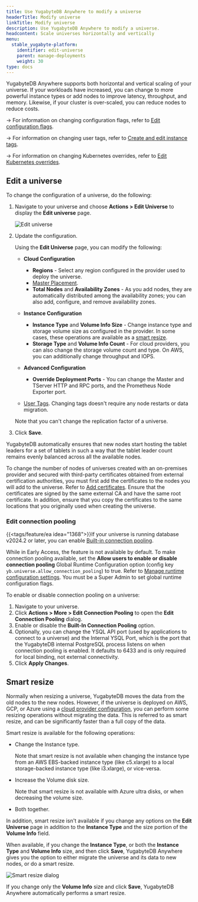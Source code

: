 ```yaml
---
title: Use YugabyteDB Anywhere to modify a universe
headerTitle: Modify universe
linkTitle: Modify universe
description: Use YugabyteDB Anywhere to modify a universe.
headcontent: Scale universes horizontally and vertically
menu:
  stable_yugabyte-platform:
    identifier: edit-universe
    parent: manage-deployments
    weight: 30
type: docs
---
```


YugabyteDB Anywhere supports both horizontal and vertical scaling of your universe. If your workloads have increased, you can change to more powerful instance types or add nodes to improve latency, throughput, and memory. Likewise, if your cluster is over-scaled, you can reduce nodes to reduce costs.

-> For information on changing configuration flags, refer to [Edit configuration flags](../edit-config-flags/).

-> For information on changing user tags, refer to [Create and edit instance tags](../instance-tags/).

-> For information on changing Kubernetes overrides, refer to [Edit Kubernetes overrides](../edit-helm-overrides/).

## Edit a universe

To change the configuration of a universe, do the following:

1. Navigate to your universe and choose **Actions > Edit Universe** to display the **Edit universe** page.

    ![Edit universe](/images/ee/edit-univ-220.png)

1. Update the configuration.

    Using the **Edit Universe** page, you can modify the following:

    - **Cloud Configuration**
        - **Regions** - Select any region configured in the provider used to deploy the universe.
        - [Master Placement](../../create-deployments/dedicated-master/).
        - **Total Nodes** and **Availability Zones** - As you add nodes, they are automatically distributed among the availability zones; you can also add, configure, and remove availability zones.
    - **Instance Configuration**
        - **Instance Type** and **Volume Info Size** - Change instance type and storage volume size as configured in the provider. In some cases, these operations are available as a [smart resize](#smart-resize).
        - **Storage Type** and **Volume Info Count** - For cloud providers, you can also change the storage volume count and type. On AWS, you can additionally change throughput and IOPS.
    - **Advanced Configuration**
        - **Override Deployment Ports** - You can change the Master and TServer HTTP and RPC ports, and the Prometheus Node Exporter port.

    - [User Tags](../instance-tags/). Changing tags doesn't require any node restarts or data migration.

    Note that you can't change the replication factor of a universe.

1. Click **Save**.

YugabyteDB automatically ensures that new nodes start hosting the tablet leaders for a set of tablets in such a way that the tablet leader count remains evenly balanced across all the available nodes.

To change the number of nodes of universes created with an on-premises provider and secured with third-party certificates obtained from external certification authorities, you must first add the certificates to the nodes you will add to the universe. Refer to [Add certificates](../../security/enable-encryption-in-transit/add-certificate-ca/). Ensure that the certificates are signed by the same external CA and have the same root certificate. In addition, ensure that you copy the certificates to the same locations that you originally used when creating the universe.

### Edit connection pooling

{{<tags/feature/ea idea="1368">}}If your universe is running database v2024.2 or later, you can enable [Built-in connection pooling](../../../additional-features/connection-manager-ysql/).

While in Early Access, the feature is not available by default. To make connection pooling available, set the **Allow users to enable or disable connection pooling** Global Runtime Configuration option (config key `yb.universe.allow_connection_pooling`) to true. Refer to [Manage runtime configuration settings](../../administer-yugabyte-platform/manage-runtime-config/). You must be a Super Admin to set global runtime configuration flags.

To enable or disable connection pooling on a universe:

1. Navigate to your universe.
1. Click **Actions > More > Edit Connection Pooling** to open the **Edit Connection Pooling** dialog.
1. Enable or disable the **Built-In Connection Pooling** option.
1. Optionally, you can change the YSQL API port (used by applications to connect to a universe) and the Internal YSQL Port, which is the port that the YugabyteDB internal PostgreSQL process listens on when connection pooling is enabled. It defaults to 6433 and is only required for local binding, not external connectivity.
1. Click **Apply Changes**.

## Smart resize

Normally when resizing a universe, YugabyteDB moves the data from the old nodes to the new nodes. However, if the universe is deployed on AWS, GCP, or Azure using a [cloud provider configuration](../../configure-yugabyte-platform/aws/), you can perform some resizing operations without migrating the data. This is referred to as smart resize, and can be significantly faster than a full copy of the data.

Smart resize is available for the following operations:

- Change the Instance type.

    Note that smart resize is not available when changing the instance type from an AWS EBS-backed instance type (like c5.xlarge) to a local storage-backed instance type (like i3.xlarge), or vice-versa.

- Increase the Volume disk size.

    Note that smart resize is not available with Azure ultra disks, or when decreasing the volume size.

- Both together.

In addition, smart resize isn't available if you change any options on the **Edit Universe** page in addition to the **Instance Type** and the size portion of the **Volume Info** field.

When available, if you change the **Instance Type**, or both the **Instance Type** and **Volume Info** size, and then click **Save**, YugabyteDB Anywhere gives you the option to either migrate the universe and its data to new nodes, or do a smart resize.

![Smart resize dialog](/images/ee/edit-univ-2.png)

If you change only the **Volume Info** size and click **Save**, YugabyteDB Anywhere automatically performs a smart resize.